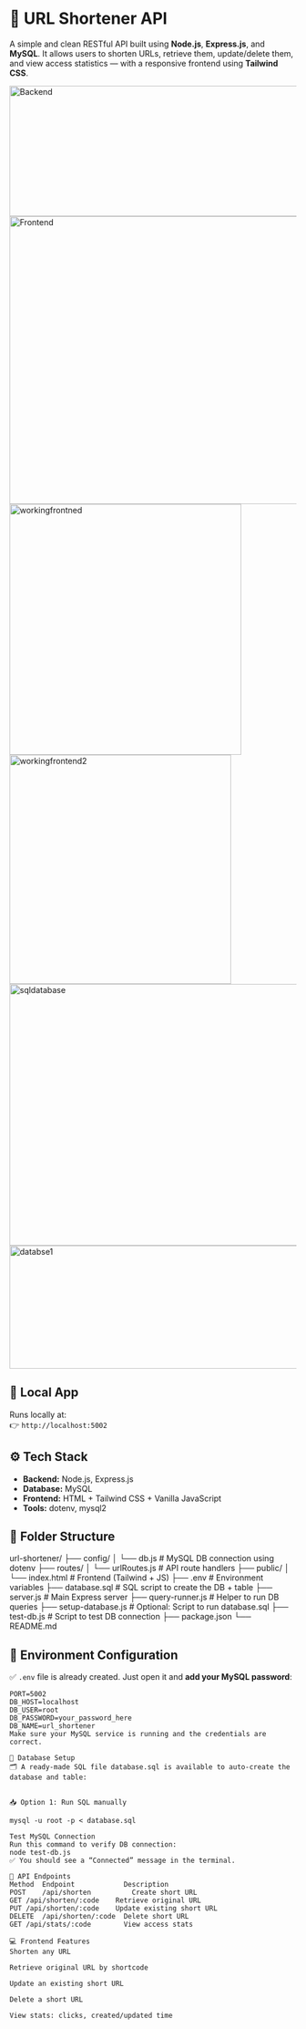 # 🔗 URL Shortener API

A simple and clean RESTful API built using **Node.js**, **Express.js**, and **MySQL**. It allows users to shorten URLs, retrieve them, update/delete them, and view access statistics — with a responsive frontend using **Tailwind CSS**.

<img width="526" height="229" alt="Backend" src="https://github.com/user-attachments/assets/b33ce3b6-c0a4-4b32-af35-eb0f43494e69" />
<img width="694" height="505" alt="Frontend" src="https://github.com/user-attachments/assets/536155b6-5f04-44db-a48a-4593e48d2442" />
<img width="407" height="440" alt="workingfrontned" src="https://github.com/user-attachments/assets/9076c9c5-81d4-4683-8260-cca7d85be0ad" />
<img width="389" height="402" alt="workingfrontend2" src="https://github.com/user-attachments/assets/53b0a6a8-12c3-4da0-a8cd-07979fd73a5d" />
<img width="789" height="459" alt="sqldatabase" src="https://github.com/user-attachments/assets/40956afa-cf62-4467-9b6d-fa45c8c2d1c3" />
<img width="629" height="216" alt="databse1" src="https://github.com/user-attachments/assets/b733c753-61da-4a32-8290-617173570283" />





## 🚀 Local App

Runs locally at:  
👉 `http://localhost:5002`



## ⚙️ Tech Stack

- **Backend:** Node.js, Express.js  
- **Database:** MySQL  
- **Frontend:** HTML + Tailwind CSS + Vanilla JavaScript  
- **Tools:** dotenv, mysql2



## 📁 Folder Structure

url-shortener/
├── config/
│ └── db.js # MySQL DB connection using dotenv
├── routes/
│ └── urlRoutes.js # API route handlers
├── public/
│ └── index.html # Frontend (Tailwind + JS)
├── .env # Environment variables 
├── database.sql # SQL script to create the DB + table
├── server.js # Main Express server
├── query-runner.js # Helper to run DB queries
├── setup-database.js # Optional: Script to run database.sql
├── test-db.js # Script to test DB connection
├── package.json
└── README.md

## 🔐 Environment Configuration

✅ `.env` file is already created. Just open it and **add your MySQL password**:

```env
PORT=5002
DB_HOST=localhost
DB_USER=root
DB_PASSWORD=your_password_here
DB_NAME=url_shortener
Make sure your MySQL service is running and the credentials are correct.

🧠 Database Setup
🗂️ A ready-made SQL file database.sql is available to auto-create the database and table:


📥 Option 1: Run SQL manually

mysql -u root -p < database.sql

Test MySQL Connection
Run this command to verify DB connection:
node test-db.js
✅ You should see a “Connected” message in the terminal.

📡 API Endpoints
Method	Endpoint        	Description
POST	/api/shorten	      Create short URL
GET	/api/shorten/:code	  Retrieve original URL
PUT	/api/shorten/:code	  Update existing short URL
DELETE	/api/shorten/:code	Delete short URL
GET	/api/stats/:code	    View access stats

💻 Frontend Features
Shorten any URL

Retrieve original URL by shortcode

Update an existing short URL

Delete a short URL

View stats: clicks, created/updated time



